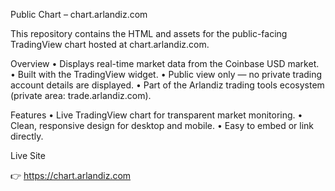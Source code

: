 Public Chart – chart.arlandiz.com

This repository contains the HTML and assets for the public-facing TradingView chart hosted at chart.arlandiz.com.

Overview
	•	Displays real-time market data from the Coinbase USD market.
	•	Built with the TradingView widget.
	•	Public view only — no private trading account details are displayed.
	•	Part of the Arlandiz trading tools ecosystem (private area: trade.arlandiz.com).

Features
	•	Live TradingView chart for transparent market monitoring.
	•	Clean, responsive design for desktop and mobile.
	•	Easy to embed or link directly.

Live Site

👉 https://chart.arlandiz.com
